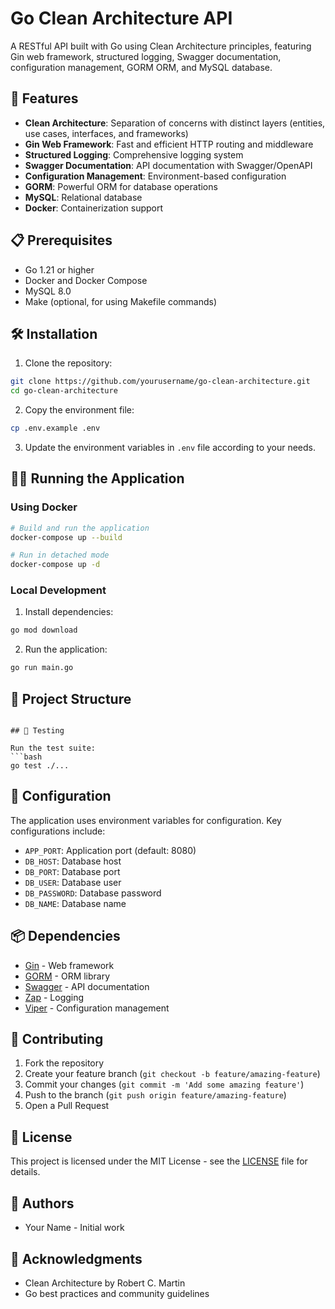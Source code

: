 # Go Clean Architecture API

A RESTful API built with Go using Clean Architecture principles, featuring Gin web framework, structured logging, Swagger documentation, configuration management, GORM ORM, and MySQL database.

## 🚀 Features

- **Clean Architecture**: Separation of concerns with distinct layers (entities, use cases, interfaces, and frameworks)
- **Gin Web Framework**: Fast and efficient HTTP routing and middleware
- **Structured Logging**: Comprehensive logging system
- **Swagger Documentation**: API documentation with Swagger/OpenAPI
- **Configuration Management**: Environment-based configuration
- **GORM**: Powerful ORM for database operations
- **MySQL**: Relational database
- **Docker**: Containerization support

## 📋 Prerequisites

- Go 1.21 or higher
- Docker and Docker Compose
- MySQL 8.0
- Make (optional, for using Makefile commands)

## 🛠️ Installation

1. Clone the repository:
```bash
git clone https://github.com/yourusername/go-clean-architecture.git
cd go-clean-architecture
```

2. Copy the environment file:
```bash
cp .env.example .env
```

3. Update the environment variables in `.env` file according to your needs.

## 🏃‍♂️ Running the Application

### Using Docker

```bash
# Build and run the application
docker-compose up --build

# Run in detached mode
docker-compose up -d
```

### Local Development

1. Install dependencies:
```bash
go mod download
```

2. Run the application:
```bash
go run main.go
```

## 📁 Project Structure

```

## 🧪 Testing

Run the test suite:
```bash
go test ./...
```

## 🔧 Configuration

The application uses environment variables for configuration. Key configurations include:

- `APP_PORT`: Application port (default: 8080)
- `DB_HOST`: Database host
- `DB_PORT`: Database port
- `DB_USER`: Database user
- `DB_PASSWORD`: Database password
- `DB_NAME`: Database name

## 📦 Dependencies

- [Gin](https://github.com/gin-gonic/gin) - Web framework
- [GORM](https://gorm.io/) - ORM library
- [Swagger](https://github.com/swaggo/swag) - API documentation
- [Zap](https://github.com/uber-go/zap) - Logging
- [Viper](https://github.com/spf13/viper) - Configuration management

## 🤝 Contributing

1. Fork the repository
2. Create your feature branch (`git checkout -b feature/amazing-feature`)
3. Commit your changes (`git commit -m 'Add some amazing feature'`)
4. Push to the branch (`git push origin feature/amazing-feature`)
5. Open a Pull Request

## 📝 License

This project is licensed under the MIT License - see the [LICENSE](LICENSE) file for details.

## 👥 Authors

- Your Name - Initial work

## 🙏 Acknowledgments

- Clean Architecture by Robert C. Martin
- Go best practices and community guidelines